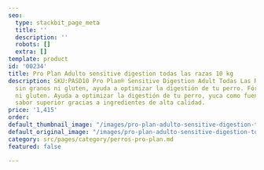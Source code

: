 ```yaml
---
seo:
  type: stackbit_page_meta
  title: ''
  description: ''
  robots: []
  extra: []
template: product
id: '00234'
title: Pro Plan Adulto sensitive digestion todas las razas 10 kg
description: SKU:PASD10 Pro Plan® Sensitive Digestion Adult Todas Las Razas Fórmula
  sin granos ni gluten, ayuda a optimizar la digestión de tu perro. Fórmula sin granos
  ni gluten. Ayuda a optimizar la digestión de tu perro, yuca como fuente de carbohidratos,
  sabor superior gracias a ingredientes de alta calidad.
price: '1,415'
order: 
default_thumbnail_image: "/images/pro-plan-adulto-sensitive-digestion-todas-las-razas-10-kg.jpg"
default_original_image: "/images/pro-plan-adulto-sensitive-digestion-todas-las-razas-10-kg.jpg"
category: src/pages/category/perros-pro-plan.md
featured: false

---
```

